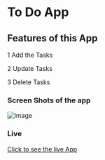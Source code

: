 # To Do App

## Features of this App
1 Add the Tasks

2 Update Tasks

3 Delete Tasks

### Screen Shots of the app
![Image](https://user-images.githubusercontent.com/107411515/229350335-61d080ce-bb37-424c-a5a6-edbea4dbf52d.png)

### Live
[Click to see the live App](https://suleman-tasawar.github.io/To-Do/)
